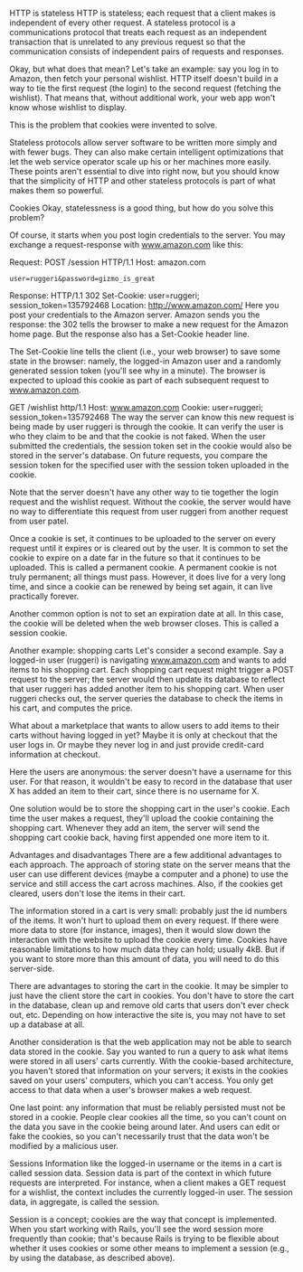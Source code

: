 HTTP is stateless
HTTP is stateless; each request that a client makes is independent of every other request. A stateless protocol is a communications protocol that treats each request as an independent transaction that is unrelated to any previous request so that the communication consists of independent pairs of requests and responses.

Okay, but what does that mean? Let's take an example: say you log in to Amazon, then fetch your personal wishlist. HTTP itself doesn't build in a way to tie the first request (the login) to the second request (fetching the wishlist). That means that, without additional work, your web app won't know whose wishlist to display.

This is the problem that cookies were invented to solve.

Stateless protocols allow server software to be written more simply and with fewer bugs. They can also make certain intelligent optimizations that let the web service operator scale up his or her machines more easily. These points aren't essential to dive into right now, but you should know that the simplicity of HTTP and other stateless protocols is part of what makes them so powerful.

Cookies
Okay, statelessness is a good thing, but how do you solve this problem?

Of course, it starts when you post login credentials to the server. You may exchange a request-response with www.amazon.com like this:

Request:
POST /session HTTP/1.1
Host: amazon.com

    user=ruggeri&password=gizmo_is_great

Response:
HTTP/1.1 302
Set-Cookie: user=ruggeri; session_token=135792468
Location: http://www.amazon.com/
Here you post your credentials to the Amazon server. Amazon sends you the response: the 302 tells the browser to make a new request for the Amazon home page. But the response also has a Set-Cookie header line.

The Set-Cookie line tells the client (i.e., your web browser) to save some state in the browser: namely, the logged-in Amazon user and a randomly generated session token (you'll see why in a minute). The browser is expected to upload this cookie as part of each subsequent request to www.amazon.com.

GET /wishlist http/1.1
Host: www.amazon.com
Cookie: user=ruggeri; session_token=135792468
The way the server can know this new request is being made by user ruggeri is through the cookie. It can verify the user is who they claim to be and that the cookie is not faked. When the user submitted the credentials, the session token set in the cookie would also be stored in the server's database. On future requests, you compare the session token for the specified user with the session token uploaded in the cookie.

Note that the server doesn't have any other way to tie together the login request and the wishlist request. Without the cookie, the server would have no way to differentiate this request from user ruggeri from another request from user patel.

Once a cookie is set, it continues to be uploaded to the server on every request until it expires or is cleared out by the user. It is common to set the cookie to expire on a date far in the future so that it continues to be uploaded. This is called a permanent cookie. A permanent cookie is not truly permanent; all things must pass. However, it does live for a very long time, and since a cookie can be renewed by being set again, it can live practically forever.

Another common option is not to set an expiration date at all. In this case, the cookie will be deleted when the web browser closes. This is called a session cookie.

Another example: shopping carts
Let's consider a second example. Say a logged-in user (ruggeri) is navigating www.amazon.com and wants to add items to his shopping cart. Each shopping cart request might trigger a POST request to the server; the server would then update its database to reflect that user ruggeri has added another item to his shopping cart. When user ruggeri checks out, the server queries the database to check the items in his cart, and computes the price.

What about a marketplace that wants to allow users to add items to their carts without having logged in yet? Maybe it is only at checkout that the user logs in. Or maybe they never log in and just provide credit-card information at checkout.

Here the users are anonymous: the server doesn't have a username for this user. For that reason, it wouldn't be easy to record in the database that user X has added an item to their cart, since there is no username for X.

One solution would be to store the shopping cart in the user's cookie. Each time the user makes a request, they'll upload the cookie containing the shopping cart. Whenever they add an item, the server will send the shopping cart cookie back, having first appended one more item to it.

Advantages and disadvantages
There are a few additional advantages to each approach. The approach of storing state on the server means that the user can use different devices (maybe a computer and a phone) to use the service and still access the cart across machines. Also, if the cookies get cleared, users don't lose the items in their cart.

The information stored in a cart is very small: probably just the id numbers of the items. It won't hurt to upload them on every request. If there were more data to store (for instance, images), then it would slow down the interaction with the website to upload the cookie every time. Cookies have reasonable limitations to how much data they can hold; usually 4kB. But if you want to store more than this amount of data, you will need to do this server-side.

There are advantages to storing the cart in the cookie. It may be simpler to just have the client store the cart in cookies. You don't have to store the cart in the database, clean up and remove old carts that users don't ever check out, etc. Depending on how interactive the site is, you may not have to set up a database at all.

Another consideration is that the web application may not be able to search data stored in the cookie. Say you wanted to run a query to ask what items were stored in all users' carts currently. With the cookie-based architecture, you haven't stored that information on your servers; it exists in the cookies saved on your users' computers, which you can't access. You only get access to that data when a user's browser makes a web request.

One last point: any information that must be reliably persisted must not be stored in a cookie. People clear cookies all the time, so you can't count on the data you save in the cookie being around later. And users can edit or fake the cookies, so you can't necessarily trust that the data won't be modified by a malicious user.

Sessions
Information like the logged-in username or the items in a cart is called session data. Session data is part of the context in which future requests are interpreted. For instance, when a client makes a GET request for a wishlist, the context includes the currently logged-in user. The session data, in aggregate, is called the session.

Session is a concept; cookies are the way that concept is implemented. When you start working with Rails, you'll see the word session more frequently than cookie; that's because Rails is trying to be flexible about whether it uses cookies or some other means to implement a session (e.g., by using the database, as described above).
